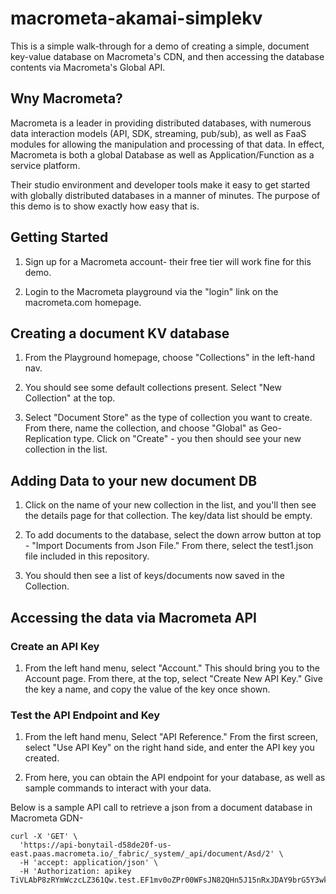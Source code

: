 # macrometa-akamai-simplekv

This is a simple walk-through for a demo of creating a simple, document key-value database on Macrometa's CDN, and then accessing the database contents via Macrometa's Global API.

## Wny Macrometa?

Macrometa is a leader in providing distributed databases, with numerous data interaction models (API, SDK, streaming, pub/sub), as well as FaaS modules for allowing the manipulation and processing of that data. In effect, Macrometa is both a global Database as well as Application/Function as a service platform. 

Their studio environment and developer tools make it easy to get started with globally distributed databases in a manner of minutes. The purpose of this demo is to show exactly how easy that is.

## Getting Started

1. Sign up for a Macrometa account- their free tier will work fine for this demo.

2. Login to the Macrometa playground via the "login" link on the macrometa.com homepage.

## Creating a document KV database

1. From the Playground homepage, choose "Collections" in the left-hand nav.

2. You should see some default collections present. Select "New Collection" at the top.

3. Select "Document Store" as the type of collection you want to create. From there, name the collection, and choose "Global" as Geo-Replication type. Click on "Create" - you then should see your new collection in the list. 

## Adding Data to your new document DB

1. Click on the name of your new collection in the list, and you'll then see the details page for that collection. The key/data list should be empty.

2. To add documents to the database, select the down arrow button at top - "Import Documents from Json File." From there, select the test1.json file included in this repository.

3. You should then see a list of keys/documents now saved in the Collection.

## Accessing the data via Macrometa API

### Create an API Key

1. From the left hand menu, select "Account." This should bring you to the Account page. From there, at the top, select "Create New API Key." Give the key a name, and copy the value of the key once shown. 

###  Test the API Endpoint and Key

1. From the left hand menu, Select "API Reference." From the first screen, select "Use API Key" on the right hand side, and enter the API key you created.

2. From here, you can obtain the API endpoint for your database, as well as sample commands to interact with your data. 

Below is a sample API call to retrieve a json from a document database in Macrometa GDN-

```
curl -X 'GET' \
  'https://api-bonytail-d58de20f-us-east.paas.macrometa.io/_fabric/_system/_api/document/Asd/2' \
  -H 'accept: application/json' \
  -H 'Authorization: apikey TiVLAbP8zRYmWczcLZ361Qw.test.EF1mv0oZPr00WFsJN82QHn5J15nRxJDAY9brG5Y3wk22tyimDaCJ6mREOQeSEfLS8bf910'
  ```
